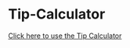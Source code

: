 # Tip-Calculator

[Click here to use the Tip Calculator](https://tipcalculatorfinal.shwetanksingh.repl.co/)
